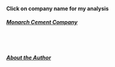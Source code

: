 #### Click on company name for my analysis


##### [Monarch Cement Company](blog_post_mcem.md)  

<br>  
<br>
      
##### [About the Author](about_bk.md)

